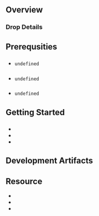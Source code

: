 
## Overview



### Drop Details


## Prerequsities

- ### 
  ```shell
  undefined
  ```
      
- ### 
  ```shell
  undefined
  ```
      
- ### 
  ```shell
  undefined
  ```
      

## Getting Started
### 

- 
- 
- 

## Development Artifacts
### 



## Resource

- 
- 
- 



    